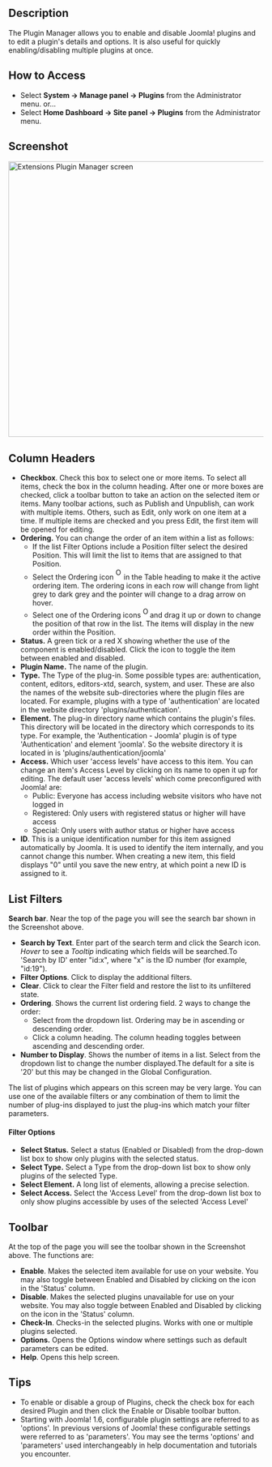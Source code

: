 <!-- Filename: Help4.x:Plugins / Display title: Plugins -->

## Description

The Plugin Manager allows you to enable and disable Joomla! plugins and
to edit a plugin's details and options. It is also useful for quickly
enabling/disabling multiple plugins at once.

## How to Access

- Select **System → Manage panel → Plugins** from the
  Administrator menu. or...
- Select **Home Dashboard → Site panel → Plugins** from the
  Administrator menu.

## Screenshot

<img
src="https://docs.joomla.org/images/3/35/Help-4x-Extensions-Plugin-Manager-screen-en.png"
decoding="async" data-file-width="800" data-file-height="544"
width="800" height="544"
alt="Extensions Plugin Manager screen" />

## Column Headers

- **Checkbox**. Check this box to select one or more items. To select
  all items, check the box in the column heading. After one or more
  boxes are checked, click a toolbar button to take an action on the
  selected item or items. Many toolbar actions, such as Publish and
  Unpublish, can work with multiple items. Others, such as Edit, only
  work on one item at a time. If multiple items are checked and you
  press Edit, the first item will be opened for editing.
- **Ordering.** You can change the order of an item within a list as
  follows:
  - If the list Filter Options include a Position filter select the
    desired Position. This will limit the list to items that are
    assigned to that Position.
  - Select the Ordering icon <img
    src="https://docs.joomla.org/images/e/ee/Help30-Ordering-colheader-icon.png"
    decoding="async" data-file-width="12" data-file-height="23" width="12"
    height="23" alt="Ordering column header icon" /> in the Table
    heading to make it the active ordering item. The ordering icons in
    each row will change from light grey to dark grey and the pointer
    will change to a drag arrow on hover.
  - Select one of the Ordering icons <img
    src="https://docs.joomla.org/images/8/87/Help30-Ordering-colheader-grab-bar-icon.png"
    decoding="async" data-file-width="10" data-file-height="21" width="10"
    height="21" alt="Ordering drag icon" /> and
    drag it up or down to change the position of that row in the list.
    The items will display in the new order within the Position.
- **Status.** A green tick or a red X showing whether the use of the
  component is enabled/disabled. Click the icon to toggle the item
  between enabled and disabled.
- **Plugin Name.** The name of the plugin.
- **Type.** The Type of the plug-in. Some possible types are:
  authentication, content, editors, editors-xtd, search, system, and
  user. These are also the names of the website sub-directories where
  the plugin files are located. For example, plugins with a type of
  'authentication' are located in the website directory
  'plugins/authentication'.
- **Element.** The plug-in directory name which contains the plugin's
  files. This directory will be located in the directory which
  corresponds to its type. For example, the 'Authentication - Joomla'
  plugin is of type 'Authentication' and element 'joomla'. So the
  website directory it is located in is 'plugins/authentication/joomla'
- **Access.** Which user 'access levels' have access to this item. You
  can change an item's Access Level by clicking on its name to open it
  up for editing. The default user 'access levels' which come
  preconfigured with Joomla! are:
  - Public: Everyone has access including website visitors who have not
    logged in
  - Registered: Only users with registered status or higher will have
    access
  - Special: Only users with author status or higher have access
- **ID**. This is a unique identification number for this item assigned
  automatically by Joomla. It is used to identify the item internally,
  and you cannot change this number. When creating a new item, this
  field displays "0" until you save the new entry, at which point a new
  ID is assigned to it.

## List Filters

**Search bar**. Near the top of the page you will see the search bar
shown in the Screenshot above.

- **Search by Text**. Enter part of the search term and click the Search
  icon. *Hover* to see a *Tooltip* indicating which fields will be
  searched.To 'Search by ID' enter "id:x", where "x" is the ID number
  (for example, "id:19").
- **Filter Options**. Click to display the additional filters.
- **Clear**. Click to clear the Filter field and restore the list to its
  unfiltered state.
- **Ordering**. Shows the current list ordering field. 2 ways to change
  the order:
  - Select from the dropdown list. Ordering may be in ascending or
    descending order.
  - Click a column heading. The column heading toggles between ascending
    and descending order.
- **Number to Display**. Shows the number of items in a list. Select
  from the dropdown list to change the number displayed.The default for
  a site is '20' but this may be changed in the Global Configuration.

The list of plugins which appears on this screen may be very large. You
can use one of the available filters or any combination of them to limit
the number of plug-ins displayed to just the plug-ins which match your
filter parameters.

#### Filter Options

- **Select Status.** Select a status (Enabled or Disabled) from the
  drop-down list box to show only plugins with the selected status.
- **Select Type.** Select a Type from the drop-down list box to show
  only plugins of the selected Type.
- **Select Element.** A long list of elements, allowing a precise
  selection.
- **Select Access.** Select the 'Access Level' from the drop-down list
  box to only show plugins accessible by uses of the selected 'Access
  Level'

## Toolbar

At the top of the page you will see the toolbar shown in the
Screenshot above. The functions are:

- **Enable**. Makes the selected item available for use on your website.
  You may also toggle between Enabled and Disabled by clicking on the
  icon in the 'Status' column.
- **Disable**. Makes the selected plugins unavailable for use on your
  website. You may also toggle between Enabled and Disabled by clicking
  on the icon in the 'Status' column.
- **Check-In**. Checks-in the selected plugins. Works with one or
  multiple plugins selected.
- **Options.** Opens the Options window where settings such as default
  parameters can be edited.
- **Help**. Opens this help screen.

## Tips

- To enable or disable a group of Plugins, check the check box for each
  desired Plugin and then click the Enable or Disable toolbar button.
- Starting with Joomla! 1.6, configurable plugin settings are referred
  to as 'options'. In previous versions of Joomla! these configurable
  settings were referred to as 'parameters'. You may see the terms
  'options' and 'parameters' used interchangeably in help documentation
  and tutorials you encounter.
